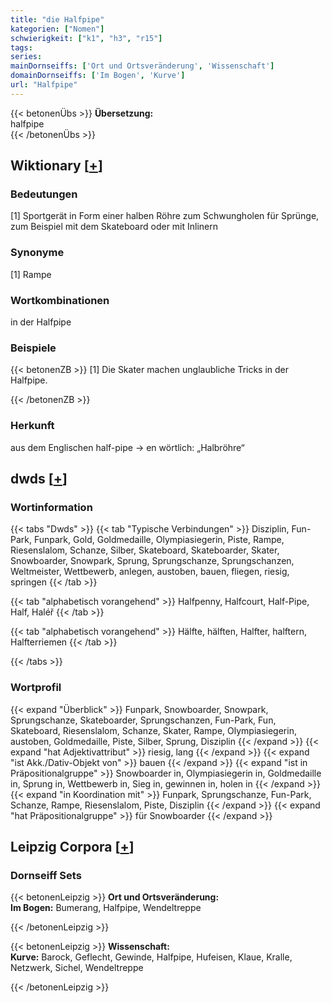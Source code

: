 ```yaml
---
title: "die Halfpipe"
kategorien: ["Nomen"]
schwierigkeit: ["k1", "h3", "r15"]
tags:
series:
mainDornseiffs: ['Ort und Ortsveränderung', 'Wissenschaft']
domainDornseiffs: ['Im Bogen', 'Kurve']
url: "Halfpipe"
---
```


{{< betonenÜbs >}}
**Übersetzung:**  
halfpipe  
{{< /betonenÜbs >}}

## Wiktionary [[+](https://de.wiktionary.org/wiki/Halfpipe)]

### Bedeutungen
[1] Sportgerät in Form einer halben Röhre zum Schwungholen für Sprünge, zum Beispiel mit dem Skateboard oder mit Inlinern  

### Synonyme
[1] Rampe  

### Wortkombinationen
in der Halfpipe  

### Beispiele
{{< betonenZB >}}
[1] Die Skater machen unglaubliche Tricks in der Halfpipe.  

{{< /betonenZB >}}
### Herkunft
aus dem Englischen half-pipe → en wörtlich: „Halbröhre“  



## dwds [[+](https://www.dwds.de/wb/Halfpipe)]

### Wortinformation
{{< tabs "Dwds" >}}
{{< tab "Typische Verbindungen" >}}
Disziplin, Fun-Park, Funpark, Gold, Goldmedaille, Olympiasiegerin, Piste, Rampe, Riesenslalom, Schanze, Silber, Skateboard, Skateboarder, Skater, Snowboarder, Snowpark, Sprung, Sprungschanze, Sprungschanzen, Weltmeister, Wettbewerb, anlegen, austoben, bauen, fliegen, riesig, springen
{{< /tab >}}

{{< tab "alphabetisch vorangehend" >}}
Halfpenny, Halfcourt, Half-Pipe, Half, Haléř
{{< /tab >}}

{{< tab "alphabetisch vorangehend" >}}
Hälfte, hälften, Halfter, halftern, Halfterriemen
{{< /tab >}}

{{< /tabs >}}

### Wortprofil
{{< expand "Überblick" >}} Funpark, Snowboarder, Snowpark, Sprungschanze, Skateboarder, Sprungschanzen, Fun-Park, Fun, Skateboard, Riesenslalom, Schanze, Skater, Rampe, Olympiasiegerin, austoben, Goldmedaille, Piste, Silber, Sprung, Disziplin {{< /expand >}}
{{< expand "hat Adjektivattribut" >}} riesig, lang {{< /expand >}}
{{< expand "ist Akk./Dativ-Objekt von" >}} bauen {{< /expand >}}
{{< expand "ist in Präpositionalgruppe" >}} Snowboarder in, Olympiasiegerin in, Goldmedaille in, Sprung in, Wettbewerb in, Sieg in, gewinnen in, holen in {{< /expand >}}
{{< expand "in Koordination mit" >}} Funpark, Sprungschanze, Fun-Park, Schanze, Rampe, Riesenslalom, Piste, Disziplin {{< /expand >}}
{{< expand "hat Präpositionalgruppe" >}} für Snowboarder {{< /expand >}}

## Leipzig Corpora [[+](https://corpora.uni-leipzig.de/en/res?word=Halfpipe&corpusId=deu_newscrawl-public_2018)]

### Dornseiff Sets
{{< betonenLeipzig >}}
**Ort und Ortsveränderung:**  
**Im Bogen:** Bumerang, Halfpipe, Wendeltreppe  

{{< /betonenLeipzig >}}


{{< betonenLeipzig >}}
**Wissenschaft:**  
**Kurve:** Barock, Geflecht, Gewinde, Halfpipe, Hufeisen, Klaue, Kralle, Netzwerk, Sichel, Wendeltreppe  

{{< /betonenLeipzig >}}
